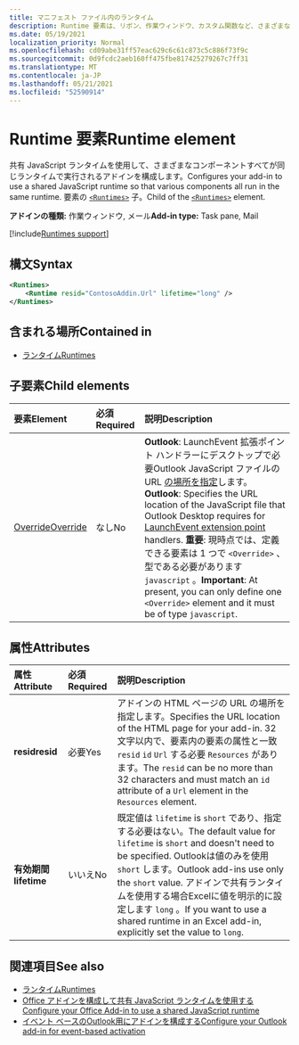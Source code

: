 ```yaml
---
title: マニフェスト ファイル内のランタイム
description: Runtime 要素は、リボン、作業ウィンドウ、カスタム関数など、さまざまなコンポーネントに共有 JavaScript ランタイムを使用するアドインを構成します。
ms.date: 05/19/2021
localization_priority: Normal
ms.openlocfilehash: cd09abe31ff57eac629c6c61c873c5c886f73f9c
ms.sourcegitcommit: 0d9fcdc2aeb160ff475fbe817425279267c7ff31
ms.translationtype: MT
ms.contentlocale: ja-JP
ms.lasthandoff: 05/21/2021
ms.locfileid: "52590914"
---
```

# <a name="runtime-element"></a><span data-ttu-id="0e61c-103">Runtime 要素</span><span class="sxs-lookup"><span data-stu-id="0e61c-103">Runtime element</span></span>

<span data-ttu-id="0e61c-104">共有 JavaScript ランタイムを使用して、さまざまなコンポーネントすべてが同じランタイムで実行されるアドインを構成します。</span><span class="sxs-lookup"><span data-stu-id="0e61c-104">Configures your add-in to use a shared JavaScript runtime so that various components all run in the same runtime.</span></span> <span data-ttu-id="0e61c-105">要素の [`<Runtimes>`](runtimes.md) 子。</span><span class="sxs-lookup"><span data-stu-id="0e61c-105">Child of the [`<Runtimes>`](runtimes.md) element.</span></span>

<span data-ttu-id="0e61c-106">**アドインの種類:** 作業ウィンドウ, メール</span><span class="sxs-lookup"><span data-stu-id="0e61c-106">**Add-in type:** Task pane, Mail</span></span>

[!include[Runtimes support](../../includes/runtimes-note.md)]

## <a name="syntax"></a><span data-ttu-id="0e61c-107">構文</span><span class="sxs-lookup"><span data-stu-id="0e61c-107">Syntax</span></span>

```XML
<Runtimes>
    <Runtime resid="ContosoAddin.Url" lifetime="long" />
</Runtimes>
```

## <a name="contained-in"></a><span data-ttu-id="0e61c-108">含まれる場所</span><span class="sxs-lookup"><span data-stu-id="0e61c-108">Contained in</span></span>

- [<span data-ttu-id="0e61c-109">ランタイム</span><span class="sxs-lookup"><span data-stu-id="0e61c-109">Runtimes</span></span>](runtimes.md)

## <a name="child-elements"></a><span data-ttu-id="0e61c-110">子要素</span><span class="sxs-lookup"><span data-stu-id="0e61c-110">Child elements</span></span>

|  <span data-ttu-id="0e61c-111">要素</span><span class="sxs-lookup"><span data-stu-id="0e61c-111">Element</span></span> |  <span data-ttu-id="0e61c-112">必須</span><span class="sxs-lookup"><span data-stu-id="0e61c-112">Required</span></span>  |  <span data-ttu-id="0e61c-113">説明</span><span class="sxs-lookup"><span data-stu-id="0e61c-113">Description</span></span>  |
|:-----|:-----|:-----|
| [<span data-ttu-id="0e61c-114">Override</span><span class="sxs-lookup"><span data-stu-id="0e61c-114">Override</span></span>](override.md) | <span data-ttu-id="0e61c-115">なし</span><span class="sxs-lookup"><span data-stu-id="0e61c-115">No</span></span> | <span data-ttu-id="0e61c-116">**Outlook**: LaunchEvent 拡張ポイント ハンドラーにデスクトップで必要Outlook JavaScript ファイルの URL [の場所を指定](../../reference/manifest/extensionpoint.md#launchevent)します。</span><span class="sxs-lookup"><span data-stu-id="0e61c-116">**Outlook**: Specifies the URL location of the JavaScript file that Outlook Desktop requires for [LaunchEvent extension point](../../reference/manifest/extensionpoint.md#launchevent) handlers.</span></span> <span data-ttu-id="0e61c-117">**重要**: 現時点では、定義できる要素は 1 つで `<Override>` 、型である必要があります `javascript` 。</span><span class="sxs-lookup"><span data-stu-id="0e61c-117">**Important**: At present, you can only define one `<Override>` element and it must be of type `javascript`.</span></span>|

## <a name="attributes"></a><span data-ttu-id="0e61c-118">属性</span><span class="sxs-lookup"><span data-stu-id="0e61c-118">Attributes</span></span>

|  <span data-ttu-id="0e61c-119">属性</span><span class="sxs-lookup"><span data-stu-id="0e61c-119">Attribute</span></span>  |  <span data-ttu-id="0e61c-120">必須</span><span class="sxs-lookup"><span data-stu-id="0e61c-120">Required</span></span>  |  <span data-ttu-id="0e61c-121">説明</span><span class="sxs-lookup"><span data-stu-id="0e61c-121">Description</span></span>  |
|:-----|:-----|:-----|
|  <span data-ttu-id="0e61c-122">**resid**</span><span class="sxs-lookup"><span data-stu-id="0e61c-122">**resid**</span></span>  |  <span data-ttu-id="0e61c-123">必要</span><span class="sxs-lookup"><span data-stu-id="0e61c-123">Yes</span></span>  | <span data-ttu-id="0e61c-124">アドインの HTML ページの URL の場所を指定します。</span><span class="sxs-lookup"><span data-stu-id="0e61c-124">Specifies the URL location of the HTML page for your add-in.</span></span> <span data-ttu-id="0e61c-125">32 文字以内で、要素内の要素の属性と一致 `resid` `id` `Url` する必要 `Resources` があります。</span><span class="sxs-lookup"><span data-stu-id="0e61c-125">The `resid` can be no more than 32 characters and must match an `id` attribute of a `Url` element in the `Resources` element.</span></span> |
|  <span data-ttu-id="0e61c-126">**有効期間**</span><span class="sxs-lookup"><span data-stu-id="0e61c-126">**lifetime**</span></span>  |  <span data-ttu-id="0e61c-127">いいえ</span><span class="sxs-lookup"><span data-stu-id="0e61c-127">No</span></span>  | <span data-ttu-id="0e61c-128">既定値は `lifetime` is `short` であり、指定する必要はない。</span><span class="sxs-lookup"><span data-stu-id="0e61c-128">The default value for `lifetime` is `short` and doesn't need to be specified.</span></span> <span data-ttu-id="0e61c-129">Outlookは値のみを使用 `short` します。</span><span class="sxs-lookup"><span data-stu-id="0e61c-129">Outlook add-ins use only the `short` value.</span></span> <span data-ttu-id="0e61c-130">アドインで共有ランタイムを使用する場合Excelに値を明示的に設定します `long` 。</span><span class="sxs-lookup"><span data-stu-id="0e61c-130">If you want to use a shared runtime in an Excel add-in, explicitly set the value to `long`.</span></span> |

## <a name="see-also"></a><span data-ttu-id="0e61c-131">関連項目</span><span class="sxs-lookup"><span data-stu-id="0e61c-131">See also</span></span>

- [<span data-ttu-id="0e61c-132">ランタイム</span><span class="sxs-lookup"><span data-stu-id="0e61c-132">Runtimes</span></span>](runtimes.md)
- [<span data-ttu-id="0e61c-133">Office アドインを構成して共有 JavaScript ランタイムを使用する</span><span class="sxs-lookup"><span data-stu-id="0e61c-133">Configure your Office Add-in to use a shared JavaScript runtime</span></span>](../../develop/configure-your-add-in-to-use-a-shared-runtime.md)
- [<span data-ttu-id="0e61c-134">イベント ベースのOutlook用にアドインを構成する</span><span class="sxs-lookup"><span data-stu-id="0e61c-134">Configure your Outlook add-in for event-based activation</span></span>](../../outlook/autolaunch.md)

